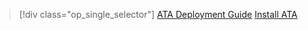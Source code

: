 > [!div class="op_single_selector"]
> [ATA Deployment Guide](./small.md)
> [Install ATA](./large.md)
